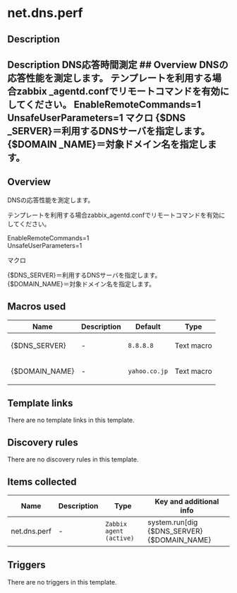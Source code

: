 # net.dns.perf

## Description

## Description DNS応答時間測定 ## Overview DNSの応答性能を測定します。 テンプレートを利用する場合zabbix _agentd.confでリモートコマンドを有効にしてください。 EnableRemoteCommands=1 UnsafeUserParameters=1 マクロ {$DNS _SERVER}＝利用するDNSサーバを指定します。 {$DOMAIN _NAME}＝対象ドメイン名を指定します。 

## Overview

DNSの応答性能を測定します。


テンプレートを利用する場合zabbix\_agentd.confでリモートコマンドを有効にしてください。


EnableRemoteCommands=1  
UnsafeUserParameters=1


マクロ


{$DNS\_SERVER}＝利用するDNSサーバを指定します。  
{$DOMAIN\_NAME}＝対象ドメイン名を指定します。  




## Macros used

|Name|Description|Default|Type|
|----|-----------|-------|----|
|{$DNS_SERVER}|<p>-</p>|`8.8.8.8`|Text macro|
|{$DOMAIN_NAME}|<p>-</p>|`yahoo.co.jp`|Text macro|
## Template links

There are no template links in this template.

## Discovery rules

There are no discovery rules in this template.

## Items collected

|Name|Description|Type|Key and additional info|
|----|-----------|----|----|
|net.dns.perf|<p>-</p>|`Zabbix agent (active)`|system.run[dig {$DNS_SERVER} {$DOMAIN_NAME} |grep Query |awk 'END{print$4}']<p>Update: 600</p>|
## Triggers

There are no triggers in this template.

